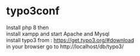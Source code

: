 # typo3conf
Install php 8 then </br>
 install xampp and start Apache and Mysql </br>
 install typo3 from : https://get.typo3.org/#download </br>
 in your browser go to http://localhost/db/typo3/
